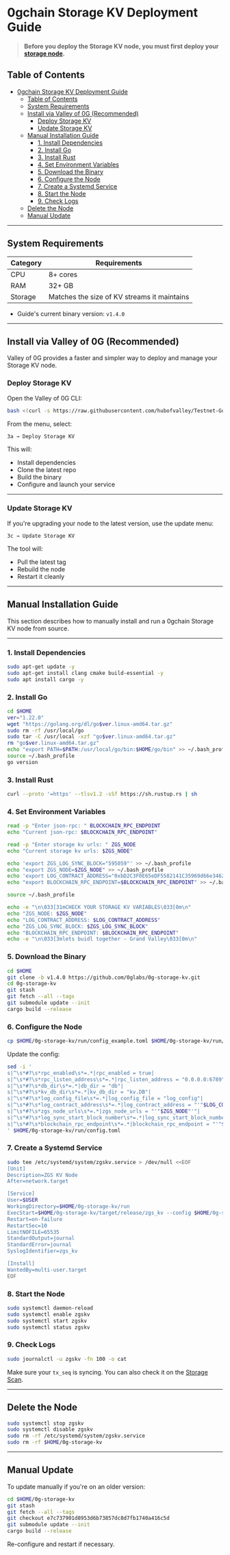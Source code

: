 # 0gchain Storage KV Deployment Guide

> **Before you deploy the Storage KV node, you must first deploy your [storage node](https://github.com/hubofvalley/Testnet-Guides/blob/main/0g%20(zero-gravity)/storage-node.md).**

## Table of Contents

- [0gchain Storage KV Deployment Guide](#0gchain-storage-kv-deployment-guide)
  - [Table of Contents](#table-of-contents)
  - [System Requirements](#system-requirements)
  - [Install via Valley of 0G (Recommended)](#install-via-valley-of-0g-recommended)
    - [Deploy Storage KV](#deploy-storage-kv)
    - [Update Storage KV](#update-storage-kv)
  - [Manual Installation Guide](#manual-installation-guide)
    - [1. Install Dependencies](#1-install-dependencies)
    - [2. Install Go](#2-install-go)
    - [3. Install Rust](#3-install-rust)
    - [4. Set Environment Variables](#4-set-environment-variables)
    - [5. Download the Binary](#5-download-the-binary)
    - [6. Configure the Node](#6-configure-the-node)
    - [7. Create a Systemd Service](#7-create-a-systemd-service)
    - [8. Start the Node](#8-start-the-node)
    - [9. Check Logs](#9-check-logs)
  - [Delete the Node](#delete-the-node)
  - [Manual Update](#manual-update)

---

## System Requirements

| Category | Requirements                                |
| -------- | ------------------------------------------- |
| CPU      | 8+ cores                                    |
| RAM      | 32+ GB                                      |
| Storage  | Matches the size of KV streams it maintains |

- Guide's current binary version: `v1.4.0`

---

## Install via Valley of 0G (Recommended)

Valley of 0G provides a faster and simpler way to deploy and manage your Storage KV node.

### Deploy Storage KV

Open the Valley of 0G CLI:
```bash
bash <(curl -s https://raw.githubusercontent.com/hubofvalley/Testnet-Guides/main/0g%20\(zero-gravity\)/resources/valleyof0G.sh)
```

From the menu, select:
```
3a → Deploy Storage KV
```

This will:
- Install dependencies
- Clone the latest repo
- Build the binary
- Configure and launch your service

---

### Update Storage KV

If you're upgrading your node to the latest version, use the update menu:
```
3c → Update Storage KV
```

The tool will:
- Pull the latest tag
- Rebuild the node
- Restart it cleanly

---

## Manual Installation Guide

This section describes how to manually install and run a 0gchain Storage KV node from source.

---

### 1. Install Dependencies

```bash
sudo apt-get update -y
sudo apt-get install clang cmake build-essential -y
sudo apt install cargo -y
```

### 2. Install Go

```bash
cd $HOME
ver="1.22.0"
wget "https://golang.org/dl/go$ver.linux-amd64.tar.gz"
sudo rm -rf /usr/local/go
sudo tar -C /usr/local -xzf "go$ver.linux-amd64.tar.gz"
rm "go$ver.linux-amd64.tar.gz"
echo "export PATH=$PATH:/usr/local/go/bin:$HOME/go/bin" >> ~/.bash_profile
source ~/.bash_profile
go version
```

### 3. Install Rust

```bash
curl --proto '=https' --tlsv1.2 -sSf https://sh.rustup.rs | sh
```

### 4. Set Environment Variables

```bash
read -p "Enter json-rpc: " BLOCKCHAIN_RPC_ENDPOINT
echo "Current json-rpc: $BLOCKCHAIN_RPC_ENDPOINT"

read -p "Enter storage kv urls: " ZGS_NODE
echo "Current storage kv urls: $ZGS_NODE"

echo 'export ZGS_LOG_SYNC_BLOCK="595059"' >> ~/.bash_profile
echo "export ZGS_NODE=$ZGS_NODE" >> ~/.bash_profile
echo 'export LOG_CONTRACT_ADDRESS="0xbD2C3F0E65eDF5582141C35969d66e34629cC768"' >> ~/.bash_profile
echo "export BLOCKCHAIN_RPC_ENDPOINT=$BLOCKCHAIN_RPC_ENDPOINT" >> ~/.bash_profile

source ~/.bash_profile

echo -e "\n\033[31mCHECK YOUR STORAGE KV VARIABLES\033[0m\n"
echo "ZGS_NODE: $ZGS_NODE"
echo "LOG_CONTRACT_ADDRESS: $LOG_CONTRACT_ADDRESS"
echo "ZGS_LOG_SYNC_BLOCK: $ZGS_LOG_SYNC_BLOCK"
echo "BLOCKCHAIN_RPC_ENDPOINT: $BLOCKCHAIN_RPC_ENDPOINT"
echo -e "\n\033[3mlets buidl together - Grand Valley\033[0m\n"
```

### 5. Download the Binary

```bash
cd $HOME
git clone -b v1.4.0 https://github.com/0glabs/0g-storage-kv.git
cd 0g-storage-kv
git stash
git fetch --all --tags
git submodule update --init
cargo build --release
```

### 6. Configure the Node

```bash
cp $HOME/0g-storage-kv/run/config_example.toml $HOME/0g-storage-kv/run/config.toml
```

Update the config:
```bash
sed -i '
s|^\s*#?\s*rpc_enabled\s*=.*|rpc_enabled = true|
s|^\s*#?\s*rpc_listen_address\s*=.*|rpc_listen_address = "0.0.0.0:6789"|
s|^\s*#?\s*db_dir\s*=.*|db_dir = "db"|
s|^\s*#?\s*kv_db_dir\s*=.*|kv_db_dir = "kv.DB"|
s|^\s*#?\s*log_config_file\s*=.*|log_config_file = "log_config"|
s|^\s*#?\s*log_contract_address\s*=.*|log_contract_address = "'"$LOG_CONTRACT_ADDRESS"'"|
s|^\s*#?\s*zgs_node_urls\s*=.*|zgs_node_urls = "'"$ZGS_NODE"'"|
s|^\s*#?\s*log_sync_start_block_number\s*=.*|log_sync_start_block_number = '"$ZGS_LOG_SYNC_BLOCK"'|
s|^\s*#?\s*blockchain_rpc_endpoint\s*=.*|blockchain_rpc_endpoint = "'"$BLOCKCHAIN_RPC_ENDPOINT"'"|
' $HOME/0g-storage-kv/run/config.toml
```

### 7. Create a Systemd Service

```bash
sudo tee /etc/systemd/system/zgskv.service > /dev/null <<EOF
[Unit]
Description=ZGS KV Node
After=network.target

[Service]
User=$USER
WorkingDirectory=$HOME/0g-storage-kv/run
ExecStart=$HOME/0g-storage-kv/target/release/zgs_kv --config $HOME/0g-storage-kv/run/config.toml
Restart=on-failure
RestartSec=10
LimitNOFILE=65535
StandardOutput=journal
StandardError=journal
SyslogIdentifier=zgs_kv

[Install]
WantedBy=multi-user.target
EOF
```

### 8. Start the Node

```bash
sudo systemctl daemon-reload
sudo systemctl enable zgskv
sudo systemctl start zgskv
sudo systemctl status zgskv
```

### 9. Check Logs

```bash
sudo journalctl -u zgskv -fn 100 -o cat
```

Make sure your `tx_seq` is syncing. You can also check it on the [Storage Scan](https://storagescan-newton.0g.ai/).

---

## Delete the Node

```bash
sudo systemctl stop zgskv
sudo systemctl disable zgskv
sudo rm -rf /etc/systemd/system/zgskv.service
sudo rm -rf $HOME/0g-storage-kv
```

---

## Manual Update

To update manually if you're on an older version:

```bash
cd $HOME/0g-storage-kv
git stash
git fetch --all --tags
git checkout e7c737901d8953d6b73857dc8d7fb1740a416c5d
git submodule update --init
cargo build --release
```

Re-configure and restart if necessary.